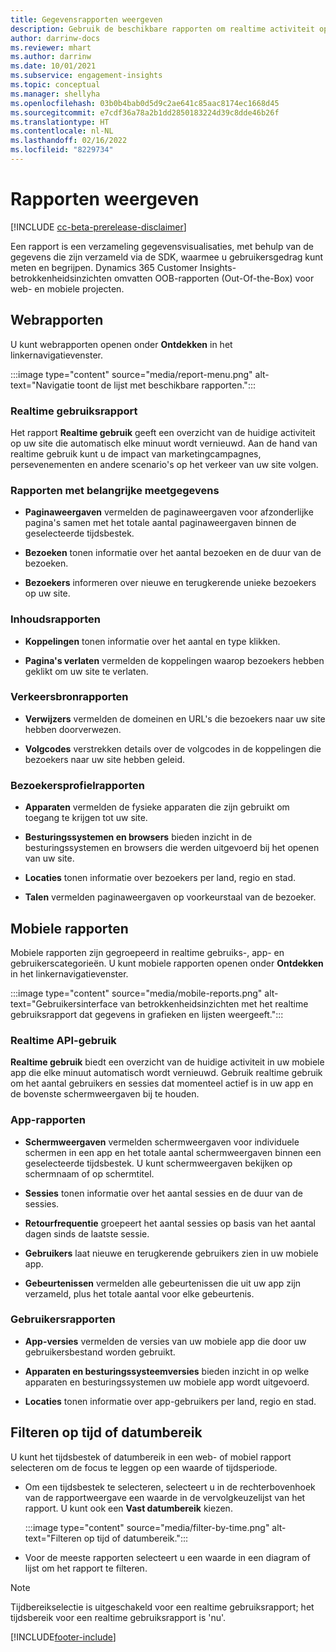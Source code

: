 ```yaml
---
title: Gegevensrapporten weergeven
description: Gebruik de beschikbare rapporten om realtime activiteit op uw site te zien.
author: darrinw-docs
ms.reviewer: mhart
ms.author: darrinw
ms.date: 10/01/2021
ms.subservice: engagement-insights
ms.topic: conceptual
ms.manager: shellyha
ms.openlocfilehash: 03b0b4bab0d5d9c2ae641c85aac8174ec1668d45
ms.sourcegitcommit: e7cdf36a78a2b1dd2850183224d39c8dde46b26f
ms.translationtype: HT
ms.contentlocale: nl-NL
ms.lasthandoff: 02/16/2022
ms.locfileid: "8229734"
---
```

# <a name="view-reports"></a>Rapporten weergeven

[!INCLUDE [cc-beta-prerelease-disclaimer](includes/cc-beta-prerelease-disclaimer.md)]

Een rapport is een verzameling gegevensvisualisaties, met behulp van de gegevens die zijn verzameld via de SDK, waarmee u gebruikersgedrag kunt meten en begrijpen. Dynamics 365 Customer Insights-betrokkenheidsinzichten omvatten OOB-rapporten (Out-Of-the-Box) voor web- en mobiele projecten.  

## <a name="web-reports"></a>Webrapporten

U kunt webrapporten openen onder **Ontdekken** in het linkernavigatievenster.

:::image type="content" source="media/report-menu.png" alt-text="Navigatie toont de lijst met beschikbare rapporten.":::

### <a name="real-time-usage-report"></a>Realtime gebruiksrapport

Het rapport **Realtime gebruik** geeft een overzicht van de huidige activiteit op uw site die automatisch elke minuut wordt vernieuwd. Aan de hand van realtime gebruik kunt u de impact van marketingcampagnes, persevenementen en andere scenario's op het verkeer van uw site volgen.

### <a name="key-metrics-reports"></a>Rapporten met belangrijke meetgegevens

- **Paginaweergaven** vermelden de paginaweergaven voor afzonderlijke pagina's samen met het totale aantal paginaweergaven binnen de geselecteerde tijdsbestek.

- **Bezoeken** tonen informatie over het aantal bezoeken en de duur van de bezoeken.

- **Bezoekers** informeren over nieuwe en terugkerende unieke bezoekers op uw site.

### <a name="content-reports"></a>Inhoudsrapporten

- **Koppelingen** tonen informatie over het aantal en type klikken.

- **Pagina's verlaten** vermelden de koppelingen waarop bezoekers hebben geklikt om uw site te verlaten.

### <a name="traffic-sources-reports"></a>Verkeersbronrapporten

- **Verwijzers** vermelden de domeinen en URL's die bezoekers naar uw site hebben doorverwezen.

- **Volgcodes** verstrekken details over de volgcodes in de koppelingen die bezoekers naar uw site hebben geleid.

### <a name="visitor-profiles-reports"></a>Bezoekersprofielrapporten

- **Apparaten** vermelden de fysieke apparaten die zijn gebruikt om toegang te krijgen tot uw site.

- **Besturingssystemen en browsers** bieden inzicht in de besturingssystemen en browsers die werden uitgevoerd bij het openen van uw site.

- **Locaties** tonen informatie over bezoekers per land, regio en stad.

- **Talen** vermelden paginaweergaven op voorkeurstaal van de bezoeker.

## <a name="mobile-reports"></a>Mobiele rapporten

Mobiele rapporten zijn gegroepeerd in realtime gebruiks-, app- en gebruikerscategorieën. U kunt mobiele rapporten openen onder **Ontdekken** in het linkernavigatievenster.   

:::image type="content" source="media/mobile-reports.png" alt-text="Gebruikersinterface van betrokkenheidsinzichten met het realtime gebruiksrapport dat gegevens in grafieken en lijsten weergeeft.":::   

### <a name="real-time-usage"></a>Realtime API-gebruik

**Realtime gebruik** biedt een overzicht van de huidige activiteit in uw mobiele app die elke minuut automatisch wordt vernieuwd. Gebruik realtime gebruik om het aantal gebruikers en sessies dat momenteel actief is in uw app en de bovenste schermweergaven bij te houden.

### <a name="app-reports"></a>App-rapporten

- **Schermweergaven** vermelden schermweergaven voor individuele schermen in een app en het totale aantal schermweergaven binnen een geselecteerde tijdsbestek. U kunt schermweergaven bekijken op schermnaam of op schermtitel.

- **Sessies** tonen informatie over het aantal sessies en de duur van de sessies.

- **Retourfrequentie** groepeert het aantal sessies op basis van het aantal dagen sinds de laatste sessie.

- **Gebruikers** laat nieuwe en terugkerende gebruikers zien in uw mobiele app.

- **Gebeurtenissen** vermelden alle gebeurtenissen die uit uw app zijn verzameld, plus het totale aantal voor elke gebeurtenis.

### <a name="user-reports"></a>Gebruikersrapporten

- **App-versies** vermelden de versies van uw mobiele app die door uw gebruikersbestand worden gebruikt.

- **Apparaten en besturingssysteemversies** bieden inzicht in op welke apparaten en besturingssystemen uw mobiele app wordt uitgevoerd.

- **Locaties** tonen informatie over app-gebruikers per land, regio en stad.

## <a name="filter-by-time-or-date-range"></a>Filteren op tijd of datumbereik

U kunt het tijdsbestek of datumbereik in een web- of mobiel rapport selecteren om de focus te leggen op een waarde of tijdsperiode. 

- Om een tijdsbestek te selecteren, selecteert u in de rechterbovenhoek van de rapportweergave een waarde in de vervolgkeuzelijst van het rapport. U kunt ook een **Vast datumbereik** kiezen. 

  :::image type="content" source="media/filter-by-time.png" alt-text="Filteren op tijd of datumbereik.":::   

- Voor de meeste rapporten selecteert u een waarde in een diagram of lijst om het rapport te filteren.

> [!NOTE]
> Tijdbereikselectie is uitgeschakeld voor een realtime gebruiksrapport; het tijdsbereik voor een realtime gebruiksrapport is 'nu'.


[!INCLUDE[footer-include](../includes/footer-banner.md)]
